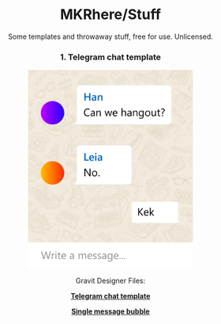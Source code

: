 <div style="text-align:center">
<h1 style="text-align:center">MKRhere/Stuff</h1>

Some templates and throwaway stuff, free for use. Unlicensed.

### 1. Telegram chat template

<img alt="Telegram chat" src="img/Telegram-chat.jpeg" height=400px />

Gravit Designer Files:

[**Telegram chat template**](https://github.com/MKRhere/stuff/blob/master/templates/Telegram%20chat.gvdesign)

[**Single message bubble**](https://github.com/MKRhere/stuff/blob/master/templates/Telegram%20message%20bubble.gvdesign)
</div>